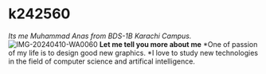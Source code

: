 # k242560
*Its me Muhammad Anas from BDS-1B Karachi Campus.*
![IMG-20240410-WA0060](https://github.com/user-attachments/assets/36bc9d47-cd19-4851-9794-3b6faf52ccc0)
**Let me tell you more about me**
*One of passion of my life is to design good new graphics.
*I love to study new technologies in the field of computer science and artifical intelligence.
